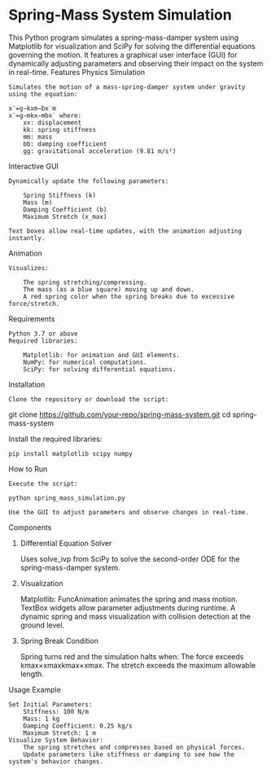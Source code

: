# Spring-Mass System Simulation

This Python program simulates a spring-mass-damper system using Matplotlib for visualization and SciPy for solving the differential equations governing the motion. It features a graphical user interface (GUI) for dynamically adjusting parameters and observing their impact on the system in real-time.
Features
Physics Simulation

    Simulates the motion of a mass-spring-damper system under gravity using the equation:
    
    x¨=g−kxm−bx˙m
    x¨=g−mkx​−mbx˙​ where:
        xx: displacement
        kk: spring stiffness
        mm: mass
        bb: damping coefficient
        gg: gravitational acceleration (9.81 m/s²)

Interactive GUI

    Dynamically update the following parameters:
    
        Spring Stiffness (k)
        Mass (m)
        Damping Coefficient (b)
        Maximum Stretch (x_max)
        
    Text boxes allow real-time updates, with the animation adjusting instantly.

Animation

    Visualizes:
    
        The spring stretching/compressing.
        The mass (as a blue square) moving up and down.
        A red spring color when the spring breaks due to excessive force/stretch.

Requirements

    Python 3.7 or above
    Required libraries:
    
        Matplotlib: for animation and GUI elements.
        NumPy: for numerical computations.
        SciPy: for solving differential equations.

Installation

    Clone the repository or download the script:

git clone https://github.com/your-repo/spring-mass-system.git
cd spring-mass-system

Install the required libraries:

    pip install matplotlib scipy numpy

How to Run

    Execute the script:

    python spring_mass_simulation.py

    Use the GUI to adjust parameters and observe changes in real-time.

Components
1. Differential Equation Solver

    Uses solve_ivp from SciPy to solve the second-order ODE for the spring-mass-damper system.

2. Visualization

    Matplotlib:
        FuncAnimation animates the spring and mass motion.
        TextBox widgets allow parameter adjustments during runtime.
        A dynamic spring and mass visualization with collision detection at the ground level.

3. Spring Break Condition

    Spring turns red and the simulation halts when:
        The force exceeds kmax×xmaxkmax​×xmax​.
        The stretch exceeds the maximum allowable length.



Usage Example

    Set Initial Parameters:
        Stiffness: 100 N/m
        Mass: 1 kg
        Damping Coefficient: 0.25 kg/s
        Maximum Stretch: 1 m
    Visualize System Behavior:
        The spring stretches and compresses based on physical forces.
        Update parameters like stiffness or damping to see how the system's behavior changes.
